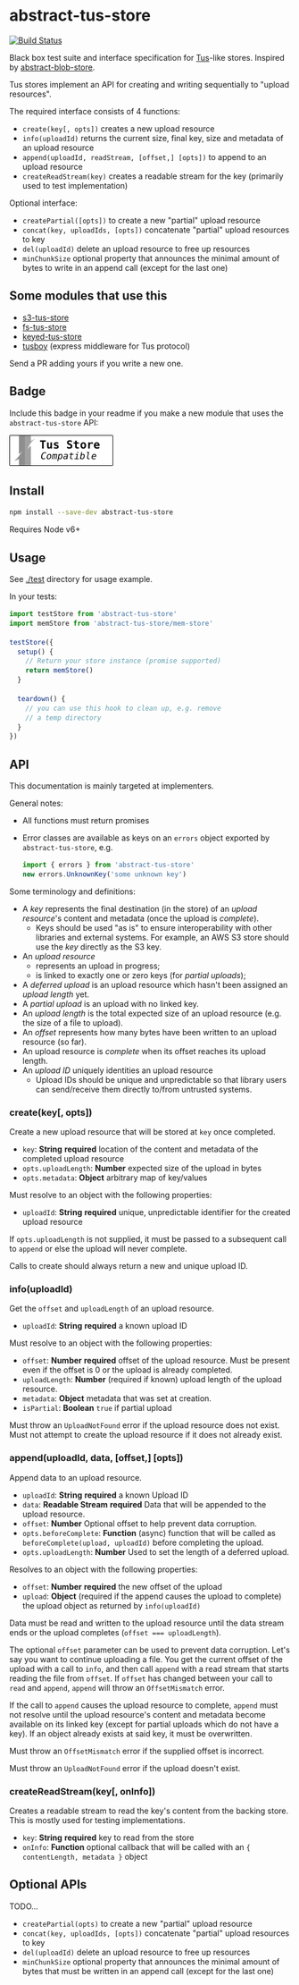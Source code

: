 # abstract-tus-store

[![Build Status](https://travis-ci.org/blockai/abstract-tus-store.svg?branch=master)](https://travis-ci.org/blockai/abstract-tus-store)

Black box test suite and interface specification for [Tus](https://tus.io)-like stores.
Inspired by [abstract-blob-store](https://github.com/maxogden/abstract-blob-store).

Tus stores implement an API for creating and writing sequentially to
"upload resources".

The required interface consists of 4 functions:

  - `create(key[, opts])` creates a new upload resource
  - `info(uploadId)` returns the current size, final key, size and metadata of an upload resource
  - `append(uploadId, readStream, [offset,] [opts])` to append to an upload resource
  - `createReadStream(key)` creates a readable stream for the key
      (primarily used to test implementation)

Optional interface:

  - `createPartial([opts])` to create a new "partial" upload resource
  - `concat(key, uploadIds, [opts])` concatenate "partial" upload resources to key
  - `del(uploadId)` delete an upload resource to free up resources
  - `minChunkSize` optional property that announces the minimal amount of
      bytes to write in an append call (except for the last one)

## Some modules that use this

- [s3-tus-store](https://github.com/blockai/s3-tus-store)
- [fs-tus-store](https://github.com/blockai/fs-tus-store)
- [keyed-tus-store](https://github.com/blockai/keyed-tus-store)
- [tusboy](https://github.com/blockai/tusboy) (express middleware for
    Tus protocol)

Send a PR adding yours if you write a new one.

## Badge

Include this badge in your readme if you make a new module that uses the `abstract-tus-store` API:

[![tus-store-compatible](badge.png)](https://github.com/blockai/abstract-tus-store)

## Install

```bash
npm install --save-dev abstract-tus-store
```

Requires Node v6+

## Usage

See [./test](./test) directory for usage example.

In your tests:

```javascript
import testStore from 'abstract-tus-store'
import memStore from 'abstract-tus-store/mem-store'

testStore({
  setup() {
    // Return your store instance (promise supported)
    return memStore()
  }

  teardown() {
    // you can use this hook to clean up, e.g. remove
    // a temp directory
  }
})
```

## API

This documentation is mainly targeted at implementers.

General notes:

* All functions must return promises
* Error classes are available as keys on an `errors` object exported by `abstract-tus-store`, e.g.

   ```javascript
   import { errors } from 'abstract-tus-store'
   new errors.UnknownKey('some unknown key')
   ```

Some terminology and definitions:

* A *key* represents the final destination (in the store) of an *upload
    resource*'s content and metadata (once the upload is *complete*).
  * Keys should be used "as is" to ensure interoperability with
      other libraries and external systems. For example, an AWS S3 store
      should use the *key* directly as the S3 key.
* An *upload resource*
  * represents an upload in progress;
  * is linked to exactly one or zero keys (for *partial uploads*);
* A *deferred upload* is an upload resource which hasn't been assigned
    an *upload length* yet.
* A *partial upload* is an upload with no linked key.
* An *upload length* is the total expected size of an upload resource
    (e.g. the size of a file to upload).
* An *offset* represents how many bytes have been written to an upload
    resource (so far).
* An upload resource is *complete* when its offset reaches its
    upload length.
* An *upload ID* uniquely identities an upload resource
  * Upload IDs should be unique and unpredictable so that library users
      can send/receive them directly to/from untrusted systems.

### create(key[, opts])

Create a new upload resource that will be stored at `key` once
completed.

* `key`: **String** **required** location of the content and metadata of
    the completed upload resource
* `opts.uploadLength`: **Number** expected size of the upload in bytes
* `opts.metadata`: **Object** arbitrary map of key/values

Must resolve to an object with the following properties:

* `uploadId`: **String** **required** unique, unpredictable identifier for
    the created upload resource

If `opts.uploadLength` is not supplied, it must be passed to a
subsequent call to `append` or else the upload will never complete.

Calls to create should always return a new and unique upload ID.

### info(uploadId)

Get the `offset` and `uploadLength` of an upload resource.

* `uploadId`: **String** **required** a known upload ID

Must resolve to an object with the following properties:

* `offset`: **Number** **required** offset of the upload resource. Must be
    present even if the offset is 0 or the upload is already completed.
* `uploadLength`: **Number** (required if known) upload length of the
    upload resource.
* `metadata`: **Object** metadata that was set at creation.
* `isPartial`: **Boolean** `true` if partial upload

Must throw an `UploadNotFound` error if the upload resource does not
exist.  Must not attempt to create the upload resource if it does not
already exist.

### append(uploadId, data, [offset,] [opts])

Append data to an upload resource.

* `uploadId`: **String** **required** a known Upload ID
* `data`: **Readable Stream** **required** Data that will be appended to the upload resource.
* `offset`: **Number** Optional offset to help prevent data corruption.
* `opts.beforeComplete`: **Function** (async) function that will be called
    as `beforeComplete(upload, uploadId)` before completing the upload.
* `opts.uploadLength`: **Number** Used to set the length of a
    deferred upload.

Resolves to an object with the following properties:

* `offset`: **Number** **required** the new offset of the upload
* `upload`: **Object** (required if the append causes the upload to
    complete) the upload object as returned by `info(uploadId)`

Data must be read and written to the upload resource until the data
stream ends or the upload completes (`offset === uploadLength`).

The optional `offset` parameter can be used to prevent data corruption.
Let's say you want to continue uploading a file. You get the current
offset of the upload with a call to `info`, and then call `append` with
a read stream that starts reading the file from `offset`. If `offset`
has changed between your call to `read` and `append`, `append` will
throw an `OffsetMismatch` error.

If the call to `append` causes the upload resource to complete, `append`
must not resolve until the upload resource's content and metadata become
available on its linked key (except for partial uploads which do not
have a key). If an object already exists at said key, it must be
overwritten.

Must throw an `OffsetMismatch` error if the supplied offset is
incorrect.

Must throw an `UploadNotFound` error if the upload doesn't exist.

### createReadStream(key[, onInfo])

Creates a readable stream to read the key's content from the backing
store. This is mostly used for testing implementations.

* `key`: **String** **required** key to read from the store
* `onInfo`: **Function** optional callback that will be called with
    an `{ contentLength, metadata }` object

## Optional APIs

TODO...

- `createPartial(opts)` to create a new "partial" upload resource
- `concat(key, uploadIds, [opts])` concatenate "partial" upload resources to key
- `del(uploadId)` delete an upload resource to free up resources
- `minChunkSize` optional property that announces the minimal amount of
    bytes that must be written in an append call (except for the last one)

